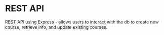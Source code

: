 # REST API
REST API using Express - allows users to interact with the db to create new course, retrieve info, and update existing courses.
